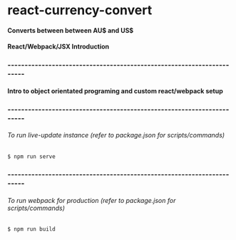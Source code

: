# react-currency-convert
#### Converts between between AU$ and US$
#### React/Webpack/JSX Introduction
### ----------------------------------------------------------------------
#### Intro to object orientated programing and custom react/webpack setup
### ----------------------------------------------------------------------
######  To run live-update instance (refer to package.json for scripts/commands)
```shell
$ npm run serve
```
### ----------------------------------------------------------------------
######  To run webpack for production (refer to package.json for scripts/commands)
```shell
$ npm run build
```
